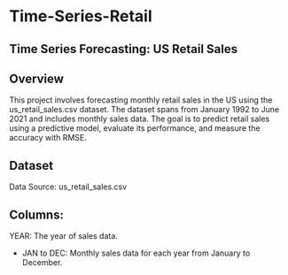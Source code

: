 # Time-Series-Retail
## Time Series Forecasting: US Retail Sales

## Overview
This project involves forecasting monthly retail sales in the US using the us_retail_sales.csv dataset. The dataset spans from January 1992 to June 2021 and includes monthly sales data. The goal is to predict retail sales using a predictive model, evaluate its performance, and measure the accuracy with RMSE.

## Dataset
Data Source: us_retail_sales.csv

## Columns:
YEAR: The year of sales data.
- JAN to DEC: Monthly sales data for each year from January to December.
